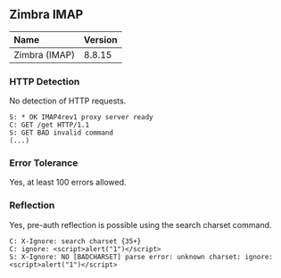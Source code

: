 ## Zimbra IMAP

Name          | Version
:-------------|:--------------
Zimbra (IMAP) | 8.8.15

### HTTP Detection

No detection of HTTP requests.

```
S: * OK IMAP4rev1 proxy server ready
C: GET /get HTTP/1.1
S: GET BAD invalid command
(...)
```

### Error Tolerance

Yes, at least 100 errors allowed.

### Reflection

Yes, pre-auth reflection is possible using the search charset command.

```
C: X-Ignore: search charset {35+}
C: ignore: <script>alert("1")</script>
S: X-Ignore: NO [BADCHARSET] parse error: unknown charset: ignore: <script>alert("1")</script>
```
